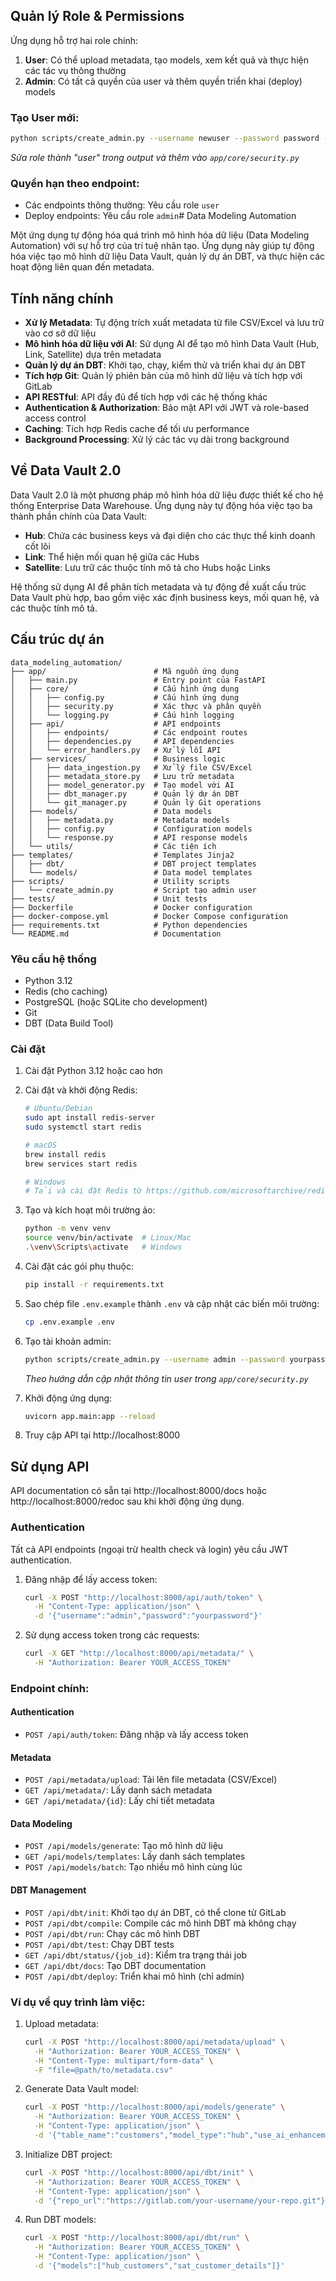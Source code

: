 ## Quản lý Role & Permissions

Ứng dụng hỗ trợ hai role chính:

1. **User**: Có thể upload metadata, tạo models, xem kết quả và thực hiện các tác vụ thông thường
2. **Admin**: Có tất cả quyền của user và thêm quyền triển khai (deploy) models

### Tạo User mới:

```bash
python scripts/create_admin.py --username newuser --password password --email user@example.com
```

*Sửa role thành "user" trong output và thêm vào `app/core/security.py`*

### Quyền hạn theo endpoint:

- Các endpoints thông thường: Yêu cầu role `user`
- Deploy endpoints: Yêu cầu role `admin`# Data Modeling Automation

Một ứng dụng tự động hóa quá trình mô hình hóa dữ liệu (Data Modeling Automation) với sự hỗ trợ của trí tuệ nhân tạo. Ứng dụng này giúp tự động hóa việc tạo mô hình dữ liệu Data Vault, quản lý dự án DBT, và thực hiện các hoạt động liên quan đến metadata.

## Tính năng chính

- **Xử lý Metadata**: Tự động trích xuất metadata từ file CSV/Excel và lưu trữ vào cơ sở dữ liệu
- **Mô hình hóa dữ liệu với AI**: Sử dụng AI để tạo mô hình Data Vault (Hub, Link, Satellite) dựa trên metadata
- **Quản lý dự án DBT**: Khởi tạo, chạy, kiểm thử và triển khai dự án DBT
- **Tích hợp Git**: Quản lý phiên bản của mô hình dữ liệu và tích hợp với GitLab
- **API RESTful**: API đầy đủ để tích hợp với các hệ thống khác
- **Authentication & Authorization**: Bảo mật API với JWT và role-based access control
- **Caching**: Tích hợp Redis cache để tối ưu performance
- **Background Processing**: Xử lý các tác vụ dài trong background

## Về Data Vault 2.0

Data Vault 2.0 là một phương pháp mô hình hóa dữ liệu được thiết kế cho hệ thống Enterprise Data Warehouse. Ứng dụng này tự động hóa việc tạo ba thành phần chính của Data Vault:

- **Hub**: Chứa các business keys và đại diện cho các thực thể kinh doanh cốt lõi
- **Link**: Thể hiện mối quan hệ giữa các Hubs
- **Satellite**: Lưu trữ các thuộc tính mô tả cho Hubs hoặc Links

Hệ thống sử dụng AI để phân tích metadata và tự động đề xuất cấu trúc Data Vault phù hợp, bao gồm việc xác định business keys, mối quan hệ, và các thuộc tính mô tả.

## Cấu trúc dự án

```
data_modeling_automation/
├── app/                        # Mã nguồn ứng dụng
│   ├── main.py                 # Entry point của FastAPI
│   ├── core/                   # Cấu hình ứng dụng
│   │   ├── config.py           # Cấu hình ứng dụng
│   │   ├── security.py         # Xác thực và phân quyền
│   │   └── logging.py          # Cấu hình logging
│   ├── api/                    # API endpoints
│   │   ├── endpoints/          # Các endpoint routes
│   │   ├── dependencies.py     # API dependencies
│   │   └── error_handlers.py   # Xử lý lỗi API
│   ├── services/               # Business logic
│   │   ├── data_ingestion.py   # Xử lý file CSV/Excel
│   │   ├── metadata_store.py   # Lưu trữ metadata
│   │   ├── model_generator.py  # Tạo model với AI
│   │   ├── dbt_manager.py      # Quản lý dự án DBT
│   │   └── git_manager.py      # Quản lý Git operations
│   ├── models/                 # Data models
│   │   ├── metadata.py         # Metadata models
│   │   ├── config.py           # Configuration models
│   │   └── response.py         # API response models
│   └── utils/                  # Các tiện ích
├── templates/                  # Templates Jinja2
│   ├── dbt/                    # DBT project templates
│   └── models/                 # Data model templates
├── scripts/                    # Utility scripts
│   └── create_admin.py         # Script tạo admin user
├── tests/                      # Unit tests
├── Dockerfile                  # Docker configuration
├── docker-compose.yml          # Docker Compose configuration
├── requirements.txt            # Python dependencies
└── README.md                   # Documentation
```

### Yêu cầu hệ thống

- Python 3.12
- Redis (cho caching)
- PostgreSQL (hoặc SQLite cho development)
- Git
- DBT (Data Build Tool)

### Cài đặt 

1. Cài đặt Python 3.12 hoặc cao hơn

2. Cài đặt và khởi động Redis:
   ```bash
   # Ubuntu/Debian
   sudo apt install redis-server
   sudo systemctl start redis

   # macOS
   brew install redis
   brew services start redis

   # Windows
   # Tải và cài đặt Redis từ https://github.com/microsoftarchive/redis/releases
   ```

3. Tạo và kích hoạt môi trường ảo:
   ```bash
   python -m venv venv
   source venv/bin/activate  # Linux/Mac
   .\venv\Scripts\activate   # Windows
   ```

4. Cài đặt các gói phụ thuộc:
   ```bash
   pip install -r requirements.txt
   ```

5. Sao chép file `.env.example` thành `.env` và cập nhật các biến môi trường:
   ```bash
   cp .env.example .env
   ```

6. Tạo tài khoản admin:
   ```bash
   python scripts/create_admin.py --username admin --password yourpassword --email admin@example.com
   ```
   *Theo hướng dẫn cập nhật thông tin user trong `app/core/security.py`*

7. Khởi động ứng dụng:
   ```bash
   uvicorn app.main:app --reload
   ```

8. Truy cập API tại http://localhost:8000

## Sử dụng API

API documentation có sẵn tại http://localhost:8000/docs hoặc http://localhost:8000/redoc sau khi khởi động ứng dụng.

### Authentication

Tất cả API endpoints (ngoại trừ health check và login) yêu cầu JWT authentication.

1. Đăng nhập để lấy access token:
   ```bash
   curl -X POST "http://localhost:8000/api/auth/token" \
     -H "Content-Type: application/json" \
     -d '{"username":"admin","password":"yourpassword"}'
   ```

2. Sử dụng access token trong các requests:
   ```bash
   curl -X GET "http://localhost:8000/api/metadata/" \
     -H "Authorization: Bearer YOUR_ACCESS_TOKEN"
   ```

### Endpoint chính:

#### Authentication
- `POST /api/auth/token`: Đăng nhập và lấy access token

#### Metadata
- `POST /api/metadata/upload`: Tải lên file metadata (CSV/Excel)
- `GET /api/metadata/`: Lấy danh sách metadata
- `GET /api/metadata/{id}`: Lấy chi tiết metadata

#### Data Modeling
- `POST /api/models/generate`: Tạo mô hình dữ liệu
- `GET /api/models/templates`: Lấy danh sách templates
- `POST /api/models/batch`: Tạo nhiều mô hình cùng lúc

#### DBT Management
- `POST /api/dbt/init`: Khởi tạo dự án DBT, có thể clone từ GitLab
- `POST /api/dbt/compile`: Compile các mô hình DBT mà không chạy
- `POST /api/dbt/run`: Chạy các mô hình DBT
- `POST /api/dbt/test`: Chạy DBT tests
- `GET /api/dbt/status/{job_id}`: Kiểm tra trạng thái job
- `GET /api/dbt/docs`: Tạo DBT documentation
- `POST /api/dbt/deploy`: Triển khai mô hình (chỉ admin)

### Ví dụ về quy trình làm việc:

1. Upload metadata:
   ```bash
   curl -X POST "http://localhost:8000/api/metadata/upload" \
     -H "Authorization: Bearer YOUR_ACCESS_TOKEN" \
     -H "Content-Type: multipart/form-data" \
     -F "file=@path/to/metadata.csv"
   ```

2. Generate Data Vault model:
   ```bash
   curl -X POST "http://localhost:8000/api/models/generate" \
     -H "Authorization: Bearer YOUR_ACCESS_TOKEN" \
     -H "Content-Type: application/json" \
     -d '{"table_name":"customers","model_type":"hub","use_ai_enhancement":true}'
   ```

3. Initialize DBT project:
   ```bash
   curl -X POST "http://localhost:8000/api/dbt/init" \
     -H "Authorization: Bearer YOUR_ACCESS_TOKEN" \
     -H "Content-Type: application/json" \
     -d '{"repo_url":"https://gitlab.com/your-username/your-repo.git"}'
   ```

4. Run DBT models:
   ```bash
   curl -X POST "http://localhost:8000/api/dbt/run" \
     -H "Authorization: Bearer YOUR_ACCESS_TOKEN" \
     -H "Content-Type: application/json" \
     -d '{"models":["hub_customers","sat_customer_details"]}'
   ```
